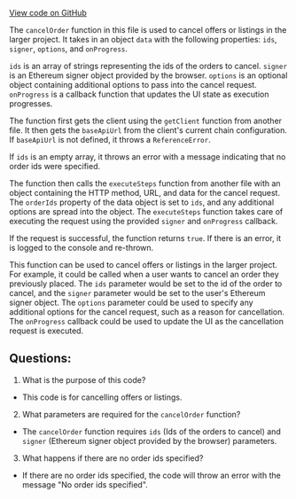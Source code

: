 [View code on GitHub](zoo-labs/zoo/blob/master/sdk/src/actions/cancelOrder.ts)

The `cancelOrder` function in this file is used to cancel offers or listings in the larger project. It takes in an object `data` with the following properties: `ids`, `signer`, `options`, and `onProgress`. 

`ids` is an array of strings representing the ids of the orders to cancel. `signer` is an Ethereum signer object provided by the browser. `options` is an optional object containing additional options to pass into the cancel request. `onProgress` is a callback function that updates the UI state as execution progresses.

The function first gets the client using the `getClient` function from another file. It then gets the `baseApiUrl` from the client's current chain configuration. If `baseApiUrl` is not defined, it throws a `ReferenceError`.

If `ids` is an empty array, it throws an error with a message indicating that no order ids were specified.

The function then calls the `executeSteps` function from another file with an object containing the HTTP method, URL, and data for the cancel request. The `orderIds` property of the data object is set to `ids`, and any additional options are spread into the object. The `executeSteps` function takes care of executing the request using the provided `signer` and `onProgress` callback.

If the request is successful, the function returns `true`. If there is an error, it is logged to the console and re-thrown.

This function can be used to cancel offers or listings in the larger project. For example, it could be called when a user wants to cancel an order they previously placed. The `ids` parameter would be set to the id of the order to cancel, and the `signer` parameter would be set to the user's Ethereum signer object. The `options` parameter could be used to specify any additional options for the cancel request, such as a reason for cancellation. The `onProgress` callback could be used to update the UI as the cancellation request is executed.
## Questions: 
 1. What is the purpose of this code?
- This code is for cancelling offers or listings.

2. What parameters are required for the `cancelOrder` function?
- The `cancelOrder` function requires `ids` (Ids of the orders to cancel) and `signer` (Ethereum signer object provided by the browser) parameters.

3. What happens if there are no order ids specified?
- If there are no order ids specified, the code will throw an error with the message "No order ids specified".